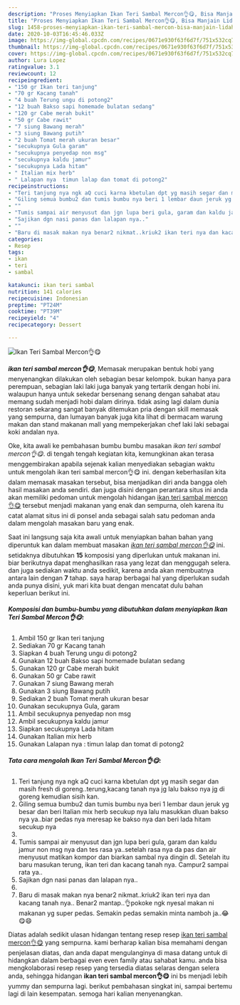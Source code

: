 ```yaml
---
description: "Proses Menyiapkan Ikan Teri Sambal Mercon👌😋, Bisa Manjain Lidah"
title: "Proses Menyiapkan Ikan Teri Sambal Mercon👌😋, Bisa Manjain Lidah"
slug: 1458-proses-menyiapkan-ikan-teri-sambal-mercon-bisa-manjain-lidah
date: 2020-10-03T16:45:46.033Z
image: https://img-global.cpcdn.com/recipes/0671e930f63f6d7f/751x532cq70/ikan-teri-sambal-mercon👌😋-foto-resep-utama.jpg
thumbnail: https://img-global.cpcdn.com/recipes/0671e930f63f6d7f/751x532cq70/ikan-teri-sambal-mercon👌😋-foto-resep-utama.jpg
cover: https://img-global.cpcdn.com/recipes/0671e930f63f6d7f/751x532cq70/ikan-teri-sambal-mercon👌😋-foto-resep-utama.jpg
author: Lura Lopez
ratingvalue: 3.1
reviewcount: 12
recipeingredient:
- "150 gr Ikan teri tanjung"
- "70 gr Kacang tanah"
- "4 buah Terung ungu di potong2"
- "12 buah Bakso sapi homemade bulatan sedang"
- "120 gr Cabe merah bukit"
- "50 gr Cabe rawit"
- "7 siung Bawang merah"
- "3 siung Bawang putih"
- "2 buah Tomat merah ukuran besar"
- "secukupnya Gula garam"
- "secukupnya penyedap non msg"
- "secukupnya kaldu jamur"
- "secukupnya Lada hitam"
- " Italian mix herb"
- " Lalapan nya  timun lalap dan tomat di potong2"
recipeinstructions:
- "Teri tanjung nya ngk aQ cuci karna kbetulan dpt yg masih segar dan masih fresh di goreng..terung,kacang tanah nya jg lalu bakso nya jg di goreng kemudian sisih kan."
- "Giling semua bumbu2 dan tumis bumbu nya beri 1 lembar daun jeruk yg besar dan beri Italian mix herb secukup nya lalu masukkan dluan bakso nya ya..biar pedas nya meresap ke bakso nya dan beri lada hitam secukup nya"
- ""
- "Tumis sampai air menyusut dan jgn lupa beri gula, garam dan kaldu jamur non msg nya dan tes rasa ya..setelah rasa nya da pas dan air menyusut matikan kompor dan biarkan sambal nya dingin dl. Setelah itu baru masukan terung, ikan teri dan kacang tanah nya. Campur2 sampai rata ya.."
- "Sajikan dgn nasi panas dan lalapan nya.."
- ""
- "Baru di masak makan nya benar2 nikmat..kriuk2 ikan teri nya dan kacang tanah nya.. Benar2 mantap..👌pokoke ngk nyesal makan ni makanan yg super pedas. Semakin pedas semakin minta namboh ja..😂😋😄"
categories:
- Resep
tags:
- ikan
- teri
- sambal

katakunci: ikan teri sambal 
nutrition: 141 calories
recipecuisine: Indonesian
preptime: "PT24M"
cooktime: "PT39M"
recipeyield: "4"
recipecategory: Dessert

---
```



![Ikan Teri Sambal Mercon👌😋](https://img-global.cpcdn.com/recipes/0671e930f63f6d7f/751x532cq70/ikan-teri-sambal-mercon👌😋-foto-resep-utama.jpg)

<b><i>ikan teri sambal mercon👌😋</i></b>, Memasak merupakan bentuk hobi yang menyenangkan dilakukan oleh sebagian besar kelompok. bukan hanya para perempuan, sebagian laki laki juga banyak yang tertarik dengan hobi ini. walaupun hanya untuk sekedar bersenang senang dengan sahabat atau memang sudah menjadi hobi dalam dirinya. tidak asing lagi dalam dunia restoran sekarang sangat banyak ditemukan pria dengan skill memasak yang sempurna, dan lumayan banyak juga kita lihat di bermacam warung makan dan stand makanan mall yang mempekerjakan chef laki laki sebagai koki andalan nya.



Oke, kita awali ke pembahasan bumbu bumbu masakan <i>ikan teri sambal mercon👌😋</i>. di tengah tengah kegiatan kita, kemungkinan akan terasa menggembirakan apabila sejenak kalian menyediakan sebagian waktu untuk mengolah ikan teri sambal mercon👌😋 ini. dengan keberhasilan kita dalam memasak masakan tersebut, bisa menjadikan diri anda bangga oleh hasil masakan anda sendiri. dan juga disini dengan perantara situs ini anda akan memiliki pedoman untuk mengolah hidangan <u>ikan teri sambal mercon👌😋</u> tersebut menjadi makanan yang enak dan sempurna, oleh karena itu catat alamat situs ini di ponsel anda sebagai salah satu pedoman anda dalam mengolah masakan baru yang enak.


Saat ini langsung saja kita awali untuk menyiapkan bahan bahan yang diperuntuk kan dalam membuat masakan <u><i>ikan teri sambal mercon👌😋</i></u> ini. setidaknya dibutuhkan <b>15</b> komposisi yang diperlukan untuk makanan ini. biar berikutnya dapat menghasilkan rasa yang lezat dan menggugah selera. dan juga sediakan waktu anda sedikit, karena anda akan membuatnya antara lain dengan <b>7</b> tahap. saya harap berbagai hal yang diperlukan sudah anda punya disini, yuk mari kita buat dengan mencatat dulu bahan keperluan berikut ini.

<!--inarticleads1-->

##### Komposisi dan bumbu-bumbu yang dibutuhkan dalam menyiapkan Ikan Teri Sambal Mercon👌😋:

1. Ambil 150 gr Ikan teri tanjung
1. Sediakan 70 gr Kacang tanah
1. Siapkan 4 buah Terung ungu di potong2
1. Gunakan 12 buah Bakso sapi homemade bulatan sedang
1. Gunakan 120 gr Cabe merah bukit
1. Gunakan 50 gr Cabe rawit
1. Gunakan 7 siung Bawang merah
1. Gunakan 3 siung Bawang putih
1. Sediakan 2 buah Tomat merah ukuran besar
1. Gunakan secukupnya Gula, garam
1. Ambil secukupnya penyedap non msg
1. Ambil secukupnya kaldu jamur
1. Siapkan secukupnya Lada hitam
1. Gunakan  Italian mix herb
1. Gunakan  Lalapan nya : timun lalap dan tomat di potong2




<!--inarticleads2-->

##### Tata cara mengolah Ikan Teri Sambal Mercon👌😋:

1. Teri tanjung nya ngk aQ cuci karna kbetulan dpt yg masih segar dan masih fresh di goreng..terung,kacang tanah nya jg lalu bakso nya jg di goreng kemudian sisih kan.
1. Giling semua bumbu2 dan tumis bumbu nya beri 1 lembar daun jeruk yg besar dan beri Italian mix herb secukup nya lalu masukkan dluan bakso nya ya..biar pedas nya meresap ke bakso nya dan beri lada hitam secukup nya
1. 
1. Tumis sampai air menyusut dan jgn lupa beri gula, garam dan kaldu jamur non msg nya dan tes rasa ya..setelah rasa nya da pas dan air menyusut matikan kompor dan biarkan sambal nya dingin dl. Setelah itu baru masukan terung, ikan teri dan kacang tanah nya. Campur2 sampai rata ya..
1. Sajikan dgn nasi panas dan lalapan nya..
1. 
1. Baru di masak makan nya benar2 nikmat..kriuk2 ikan teri nya dan kacang tanah nya.. Benar2 mantap..👌pokoke ngk nyesal makan ni makanan yg super pedas. Semakin pedas semakin minta namboh ja..😂😋😄




Diatas adalah sedikit ulasan hidangan tentang resep resep <u>ikan teri sambal mercon👌😋</u> yang sempurna. kami berharap kalian bisa memahami dengan penjelasan diatas, dan anda dapat mengulanginya di masa datang untuk di hidangkan dalam berbagai even even family atau sahabat kamu. anda bisa mengkolaborasi resep resep yang tersedia diatas selaras dengan selera anda, sehingga hidangan <b>ikan teri sambal mercon👌😋</b> ini bs menjadi lebih yummy dan sempurna lagi. berikut pembahasan singkat ini, sampai bertemu lagi di lain kesempatan. semoga hari kalian menyenangkan.
